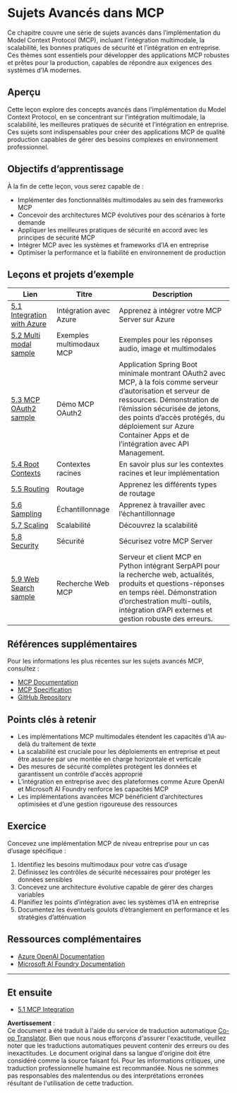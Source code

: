 <!--
CO_OP_TRANSLATOR_METADATA:
{
  "original_hash": "494d87e1c4b9239c70f6a341fcc59a48",
  "translation_date": "2025-06-02T18:15:41+00:00",
  "source_file": "05-AdvancedTopics/README.md",
  "language_code": "fr"
}
-->
# Sujets Avancés dans MCP

Ce chapitre couvre une série de sujets avancés dans l’implémentation du Model Context Protocol (MCP), incluant l’intégration multimodale, la scalabilité, les bonnes pratiques de sécurité et l’intégration en entreprise. Ces thèmes sont essentiels pour développer des applications MCP robustes et prêtes pour la production, capables de répondre aux exigences des systèmes d’IA modernes.

## Aperçu

Cette leçon explore des concepts avancés dans l’implémentation du Model Context Protocol, en se concentrant sur l’intégration multimodale, la scalabilité, les meilleures pratiques de sécurité et l’intégration en entreprise. Ces sujets sont indispensables pour créer des applications MCP de qualité production capables de gérer des besoins complexes en environnement professionnel.

## Objectifs d’apprentissage

À la fin de cette leçon, vous serez capable de :

- Implémenter des fonctionnalités multimodales au sein des frameworks MCP
- Concevoir des architectures MCP évolutives pour des scénarios à forte demande
- Appliquer les meilleures pratiques de sécurité en accord avec les principes de sécurité MCP
- Intégrer MCP avec les systèmes et frameworks d’IA en entreprise
- Optimiser la performance et la fiabilité en environnement de production

## Leçons et projets d’exemple

| Lien | Titre | Description |
|------|-------|-------------|
| [5.1 Integration with Azure](./mcp-integration/README.md) | Intégration avec Azure | Apprenez à intégrer votre MCP Server sur Azure |
| [5.2 Multi modal sample](./mcp-multi-modality/README.md) | Exemples multimodaux MCP | Exemples pour les réponses audio, image et multimodales |
| [5.3 MCP OAuth2 sample](../../../05-AdvancedTopics/mcp-oauth2-demo) | Démo MCP OAuth2 | Application Spring Boot minimale montrant OAuth2 avec MCP, à la fois comme serveur d’autorisation et serveur de ressources. Démonstration de l’émission sécurisée de jetons, des points d’accès protégés, du déploiement sur Azure Container Apps et de l’intégration avec API Management. |
| [5.4 Root Contexts](./mcp-root-contexts/README.md) | Contextes racines | En savoir plus sur les contextes racines et leur implémentation |
| [5.5 Routing](./mcp-routing/README.md) | Routage | Apprenez les différents types de routage |
| [5.6 Sampling](./mcp-sampling/README.md) | Échantillonnage | Apprenez à travailler avec l’échantillonnage |
| [5.7 Scaling](./mcp-scaling/README.md) | Scalabilité | Découvrez la scalabilité |
| [5.8 Security](./mcp-security/README.md) | Sécurité | Sécurisez votre MCP Server |
| [5.9 Web Search sample](./web-search-mcp/README.md) | Recherche Web MCP | Serveur et client MCP en Python intégrant SerpAPI pour la recherche web, actualités, produits et questions-réponses en temps réel. Démonstration d’orchestration multi-outils, intégration d’API externes et gestion robuste des erreurs. |

## Références supplémentaires

Pour les informations les plus récentes sur les sujets avancés MCP, consultez :
- [MCP Documentation](https://modelcontextprotocol.io/)
- [MCP Specification](https://spec.modelcontextprotocol.io/)
- [GitHub Repository](https://github.com/modelcontextprotocol)

## Points clés à retenir

- Les implémentations MCP multimodales étendent les capacités d’IA au-delà du traitement de texte
- La scalabilité est cruciale pour les déploiements en entreprise et peut être assurée par une montée en charge horizontale et verticale
- Des mesures de sécurité complètes protègent les données et garantissent un contrôle d’accès approprié
- L’intégration en entreprise avec des plateformes comme Azure OpenAI et Microsoft AI Foundry renforce les capacités MCP
- Les implémentations avancées MCP bénéficient d’architectures optimisées et d’une gestion rigoureuse des ressources

## Exercice

Concevez une implémentation MCP de niveau entreprise pour un cas d’usage spécifique :

1. Identifiez les besoins multimodaux pour votre cas d’usage
2. Définissez les contrôles de sécurité nécessaires pour protéger les données sensibles
3. Concevez une architecture évolutive capable de gérer des charges variables
4. Planifiez les points d’intégration avec les systèmes d’IA en entreprise
5. Documentez les éventuels goulots d’étranglement en performance et les stratégies d’atténuation

## Ressources complémentaires

- [Azure OpenAI Documentation](https://learn.microsoft.com/en-us/azure/ai-services/openai/)
- [Microsoft AI Foundry Documentation](https://learn.microsoft.com/en-us/ai-services/)

---

## Et ensuite

- [5.1 MCP Integration](./mcp-integration/README.md)

**Avertissement** :  
Ce document a été traduit à l'aide du service de traduction automatique [Co-op Translator](https://github.com/Azure/co-op-translator). Bien que nous nous efforçons d'assurer l'exactitude, veuillez noter que les traductions automatiques peuvent contenir des erreurs ou des inexactitudes. Le document original dans sa langue d'origine doit être considéré comme la source faisant foi. Pour les informations critiques, une traduction professionnelle humaine est recommandée. Nous ne sommes pas responsables des malentendus ou des interprétations erronées résultant de l'utilisation de cette traduction.